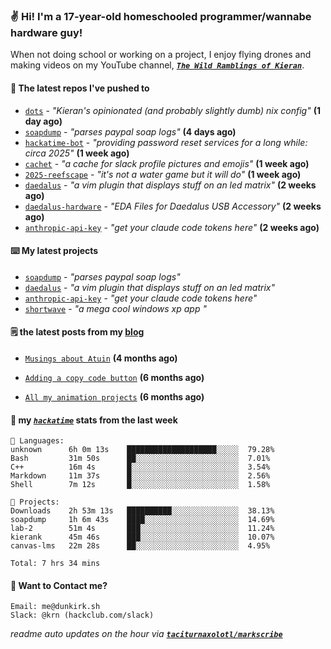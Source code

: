 ### ✌️ Hi! I'm a 17-year-old homeschooled programmer/wannabe hardware guy!

When not doing school or working on a project, I enjoy flying drones and making videos on my YouTube channel, [**_`The Wild Ramblings of Kieran`_**](https://youtube.com/@kieran.rambles).

#### 👷 The latest repos I've pushed to

- [`dots`](https://github.com/taciturnaxolotl/dots) - _"Kieran's opinionated (and probably slightly dumb) nix config"_ **(1 day ago)**
- [`soapdump`](https://github.com/taciturnaxolotl/soapdump) - _"parses paypal soap logs"_ **(4 days ago)**
- [`hackatime-bot`](https://github.com/taciturnaxolotl/hackatime-bot) - _"providing password reset services for a long while: circa 2025"_ **(1 week ago)**
- [`cachet`](https://github.com/taciturnaxolotl/cachet) - _"a cache for slack profile pictures and emojis"_ **(1 week ago)**
- [`2025-reefscape`](https://github.com/df1317/2025-reefscape) - _"it's not a water game but it will do"_ **(1 week ago)**
- [`daedalus`](https://github.com/taciturnaxolotl/daedalus) - _"a vim plugin that displays stuff on an led matrix"_ **(2 weeks ago)**
- [`daedalus-hardware`](https://github.com/geschmit/daedalus-hardware) - _"EDA Files for Daedalus USB Accessory"_ **(2 weeks ago)**
- [`anthropic-api-key`](https://github.com/taciturnaxolotl/anthropic-api-key) - _"get your claude code tokens here"_ **(2 weeks ago)**

#### ⌨️ My latest projects

- [`soapdump`](https://github.com/taciturnaxolotl/soapdump) - _"parses paypal soap logs"_
- [`daedalus`](https://github.com/taciturnaxolotl/daedalus) - _"a vim plugin that displays stuff on an led matrix"_
- [`anthropic-api-key`](https://github.com/taciturnaxolotl/anthropic-api-key) - _"get your claude code tokens here"_
- [`shortwave`](https://github.com/taciturnaxolotl/shortwave) - _"a mega cool windows xp app "_

#### 🗒️ the latest posts from my [blog](https://dunkirk.sh)

- [`Musings about Atuin`](https://dunkirk.sh/blog/atuin/) **(4 months ago)**

- [`Adding a copy code button`](https://dunkirk.sh/blog/adding-a-copy-button/) **(6 months ago)**

- [`All my animation projects`](https://dunkirk.sh/blog/my-animations/) **(6 months ago)**



#### 📡 my [_`hackatime`_](https://waka.hackclub.com) stats from the last week

```text
💾 Languages:
unknown      6h 0m 13s    ████████████████████░░░░░  79.28%
Bash         31m 50s      ██░░░░░░░░░░░░░░░░░░░░░░░  7.01%
C++          16m 4s       █░░░░░░░░░░░░░░░░░░░░░░░░  3.54%
Markdown     11m 37s      █░░░░░░░░░░░░░░░░░░░░░░░░  2.56%
Shell        7m 12s       █░░░░░░░░░░░░░░░░░░░░░░░░  1.58%

💼 Projects:
Downloads    2h 53m 13s   ██████████░░░░░░░░░░░░░░░  38.13%
soapdump     1h 6m 43s    ████░░░░░░░░░░░░░░░░░░░░░  14.69%
lab-2        51m 4s       ███░░░░░░░░░░░░░░░░░░░░░░  11.24%
kierank      45m 46s      ███░░░░░░░░░░░░░░░░░░░░░░  10.07%
canvas-lms   22m 28s      ██░░░░░░░░░░░░░░░░░░░░░░░  4.95%

Total: 7 hrs 34 mins
```

#### 📮 Want to Contact me?

```text
Email: me@dunkirk.sh
Slack: @krn (hackclub.com/slack)
```

_readme auto updates on the hour via [**`taciturnaxolotl/markscribe`**](https://github.com/taciturnaxolotl/markscribe)_
